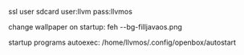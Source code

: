 ssl user sdcard user:llvm pass:llvmos

change wallpaper on startup: feh --bg-filljavaos.png

startup programs autoexec: /home/llvmos/.config/openbox/autostart

